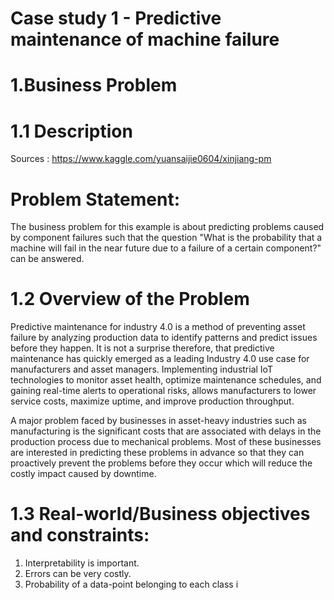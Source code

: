 # Case study 1 - Predictive maintenance of machine failure
# 1.Business Problem

# 1.1 Description

Sources : https://www.kaggle.com/yuansaijie0604/xinjiang-pm

# Problem Statement:

The business problem for this example is about predicting problems caused by component failures such that the question "What is
the probability that a machine will fail in the near future due to a failure of a certain component?" can be answered.

# 1.2 Overview of the Problem

Predictive maintenance for industry 4.0 is a method of preventing asset failure by analyzing production data to identify patterns and
predict issues before they happen. It is not a surprise therefore, that predictive maintenance has quickly emerged as a leading
Industry 4.0 use case for manufacturers and asset managers. Implementing industrial IoT technologies to monitor asset health,
optimize maintenance schedules, and gaining real-time alerts to operational risks, allows manufacturers to lower service costs,
maximize uptime, and improve production throughput.

A major problem faced by businesses in asset-heavy industries such as manufacturing is the significant costs that are associated
with delays in the production process due to mechanical problems. Most of these businesses are interested in predicting these
problems in advance so that they can proactively prevent the problems before they occur which will reduce the costly impact caused
by downtime.

# 1.3 Real-world/Business objectives and constraints:

1. Interpretability is important.
2. Errors can be very costly.
3. Probability of a data-point belonging to each class i
